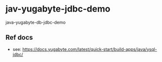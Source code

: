 # jav-yugabyte-jdbc-demo
java-yugabyte-db-jdbc-demo

## Ref docs
- see: https://docs.yugabyte.com/latest/quick-start/build-apps/java/ysql-jdbc/
